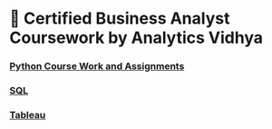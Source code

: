 
# 📍 Certified Business Analyst Coursework by Analytics Vidhya

### [Python Course Work and Assignments](https://github.com/sarathchandrikak/Business-Analyst/tree/main/Python)
### [SQL](https://github.com/sarathchandrikak/Business-Analyst/tree/main/SQL)
### [Tableau](https://github.com/sarathchandrikak/Food-Forecasting-Analysis)
